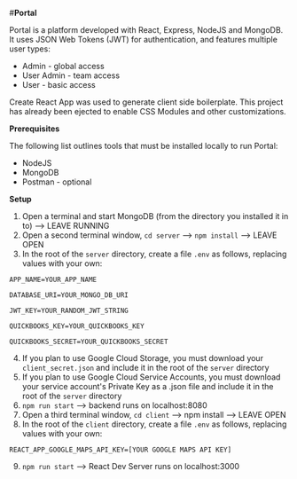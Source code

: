 #**Portal**

Portal is a platform developed with React, Express, NodeJS and MongoDB. It uses JSON Web Tokens (JWT) for authentication, and features multiple user types:

* Admin - global access
* User Admin - team access
* User - basic access

Create React App was used to generate client side boilerplate. This project has already been ejected to enable CSS Modules and other customizations.

**Prerequisites**

The following list outlines tools that must be installed locally to run Portal:

* NodeJS
* MongoDB
* Postman - optional

**Setup**

1. Open a terminal and start MongoDB (from the directory you installed it in to) --> LEAVE RUNNING
2. Open a second terminal window, `cd server` --> `npm install` --> LEAVE OPEN
3. In the root of the `server` directory, create a file `.env` as follows, replacing values with your own:

`APP_NAME=YOUR_APP_NAME`

`DATABASE_URI=YOUR_MONGO_DB_URI`

`JWT_KEY=YOUR_RANDOM_JWT_STRING`

`QUICKBOOKS_KEY=YOUR_QUICKBOOKS_KEY`

`QUICKBOOKS_SECRET=YOUR_QUICKBOOKS_SECRET`

4. If you plan to use Google Cloud Storage, you must download your `client_secret.json` and include it in the root of the `server` directory
5. If you plan to use Google Cloud Service Accounts, you must download your service account's Private Key as a .json file and include it in the root of the `server` directory
6. `npm run start` --> backend runs on localhost:8080
7. Open a third terminal window, `cd client` --> npm install --> LEAVE OPEN
8. In the root of the `client` directory, create a file `.env` as follows, replacing values with your own:

`REACT_APP_GOOGLE_MAPS_API_KEY=[YOUR GOOGLE MAPS API KEY]`

9. `npm run start` --> React Dev Server runs on localhost:3000
